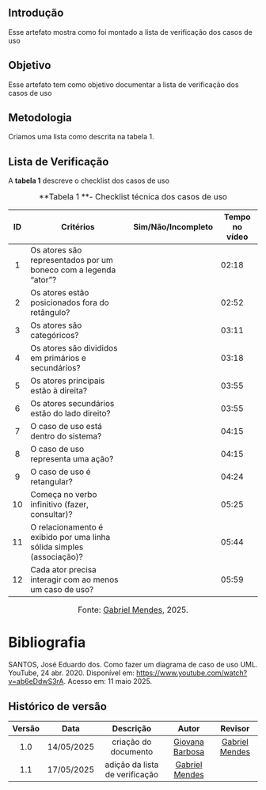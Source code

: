 ## Introdução

Esse artefato mostra como foi montado a lista de verificação dos casos de uso

## Objetivo

Esse artefato tem como objetivo documentar a lista de verificação dos casos de uso

## Metodologia

Criamos uma lista como descrita na tabela 1.

## Lista de Verificação

A **tabela 1** descreve o checklist dos casos de uso

<font size="3"><p style="text-align: center">**Tabela 1 **- Checklist técnica dos casos de uso </p></font>

| ID | Critérios | Sim/Não/Incompleto | Tempo no vídeo |
| :-: | --- | :---: | --- |
| 1 | Os atores são representados por um boneco com a legenda “ator”? |  | 02:18 |
| 2 | Os atores estão posicionados fora do retângulo? |  | 02:52 |
| 3 | Os atores são categóricos? |  | 03:11 |
| 4 | Os atores são divididos em primários e secundários? |  | 03:18 |
| 5 | Os atores principais estão à direita? |  | 03:55 |
| 6 | Os atores secundários estão do lado direito? |  | 03:55 |
| 7 | O caso de uso está dentro do sistema? |  | 04:15 |
| 8 | O caso de uso representa uma ação? |  | 04:15 |
| 9 | O caso de uso é retangular? |  | 04:24 |
| 10 | Começa no verbo infinitivo (fazer, consultar)? |  | 05:25 |
| 11 | O relacionamento é exibido por uma linha sólida simples (associação)? |  | 05:44 |
| 12 | Cada ator precisa interagir com ao menos um caso de uso? |  | 05:59 |

<font size="3"><p style="text-align: center">Fonte: [Gabriel Mendes](https://github.com/gbevi), 2025.</p></font>

# Bibliografia

SANTOS, José Eduardo dos. Como fazer um diagrama de caso de uso UML. YouTube, 24 abr. 2020. Disponível em: https://www.youtube.com/watch?v=ab6eDdwS3rA. Acesso em: 11 maio 2025.



## Histórico de versão

| Versão |    Data    |       Descrição        |                     Autor                      |                  Revisor                   |
| :----: | :--------: | :--------------------: | :--------------------------------------------: | :----------------------------------------: |
|  1.0   | 14/05/2025 | criação do documento |  [Giovana Barbosa](https://github.com/gio221)   |[Gabriel Mendes](https://github.com/gbevi) |
|  1.1   | 17/05/2025 | adição da lista de verificação |  [Gabriel Mendes](https://github.com/gbevi)   | |